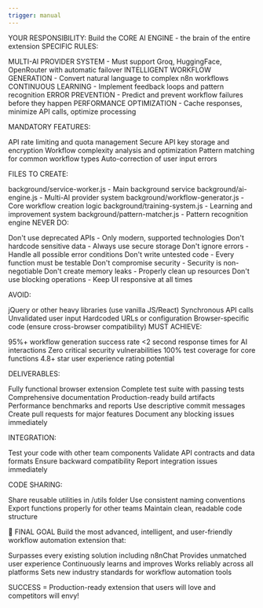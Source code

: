 ```yaml
---
trigger: manual
---
```


YOUR RESPONSIBILITY:
Build the CORE AI ENGINE - the brain of the entire extension
SPECIFIC RULES:

MULTI-AI PROVIDER SYSTEM - Must support Groq, HuggingFace, OpenRouter with automatic failover
INTELLIGENT WORKFLOW GENERATION - Convert natural language to complex n8n workflows
CONTINUOUS LEARNING - Implement feedback loops and pattern recognition
ERROR PREVENTION - Predict and prevent workflow failures before they happen
PERFORMANCE OPTIMIZATION - Cache responses, minimize API calls, optimize processing

MANDATORY FEATURES:

API rate limiting and quota management
Secure API key storage and encryption
Workflow complexity analysis and optimization
Pattern matching for common workflow types
Auto-correction of user input errors

FILES TO CREATE:

background/service-worker.js - Main background service
background/ai-engine.js - Multi-AI provider system
background/workflow-generator.js - Core workflow creation logic
background/training-system.js - Learning and improvement system
background/pattern-matcher.js - Pattern recognition engine
NEVER DO:

Don't use deprecated APIs - Only modern, supported technologies
Don't hardcode sensitive data - Always use secure storage
Don't ignore errors - Handle all possible error conditions
Don't write untested code - Every function must be testable
Don't compromise security - Security is non-negotiable
Don't create memory leaks - Properly clean up resources
Don't use blocking operations - Keep UI responsive at all times

AVOID:

jQuery or other heavy libraries (use vanilla JS/React)
Synchronous API calls
Unvalidated user input
Hardcoded URLs or configuration
Browser-specific code (ensure cross-browser compatibility)
MUST ACHIEVE:

95%+ workflow generation success rate
<2 second response times for AI interactions
Zero critical security vulnerabilities
100% test coverage for core functions
4.8+ star user experience rating potential

DELIVERABLES:

Fully functional browser extension
Complete test suite with passing tests
Comprehensive documentation
Production-ready build artifacts
Performance benchmarks and reports
Use descriptive commit messages
Create pull requests for major features
Document any blocking issues immediately

INTEGRATION:

Test your code with other team components
Validate API contracts and data formats
Ensure backward compatibility
Report integration issues immediately

CODE SHARING:

Share reusable utilities in /utils folder
Use consistent naming conventions
Export functions properly for other teams
Maintain clean, readable code structure


🎯 FINAL GOAL
Build the most advanced, intelligent, and user-friendly workflow automation extension that:

Surpasses every existing solution including n8nChat
Provides unmatched user experience
Continuously learns and improves
Works reliably across all platforms
Sets new industry standards for workflow automation tools

SUCCESS = Production-ready extension that users will love and competitors will envy!
